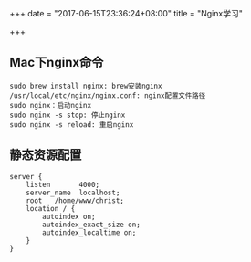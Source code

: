 +++
date = "2017-06-15T23:36:24+08:00"
title = "Nginx学习"

+++

Mac下nginx命令
--------------

``` {.shell}
sudo brew install nginx: brew安装nginx
/usr/local/etc/nginx/nginx.conf: nginx配置文件路径
sudo nginx：启动nginx
sudo nginx -s stop: 停止nginx
sudo nginx -s reload: 重启nginx

```

静态资源配置
------------

``` {.shell}
server {
    listen       4000;
    server_name  localhost;
    root   /home/www/christ;
    location / {
        autoindex on;
        autoindex_exact_size on;
        autoindex_localtime on;
    }
}
```
